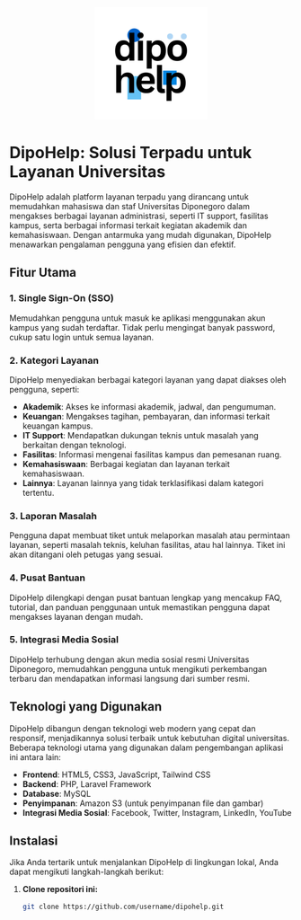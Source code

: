 <p align="center">
  <img src="public/assets/img/dipohelp_bg.png" alt="DipoHelp Logo" width="200">
</p>

# DipoHelp: Solusi Terpadu untuk Layanan Universitas 

DipoHelp adalah platform layanan terpadu yang dirancang untuk memudahkan mahasiswa dan staf Universitas Diponegoro dalam mengakses berbagai layanan administrasi, seperti IT support, fasilitas kampus, serta berbagai informasi terkait kegiatan akademik dan kemahasiswaan. Dengan antarmuka yang mudah digunakan, DipoHelp menawarkan pengalaman pengguna yang efisien dan efektif.

## Fitur Utama

### 1. **Single Sign-On (SSO)**
   Memudahkan pengguna untuk masuk ke aplikasi menggunakan akun kampus yang sudah terdaftar. Tidak perlu mengingat banyak password, cukup satu login untuk semua layanan.

### 2. **Kategori Layanan**
   DipoHelp menyediakan berbagai kategori layanan yang dapat diakses oleh pengguna, seperti:
   - **Akademik**: Akses ke informasi akademik, jadwal, dan pengumuman.
   - **Keuangan**: Mengakses tagihan, pembayaran, dan informasi terkait keuangan kampus.
   - **IT Support**: Mendapatkan dukungan teknis untuk masalah yang berkaitan dengan teknologi.
   - **Fasilitas**: Informasi mengenai fasilitas kampus dan pemesanan ruang.
   - **Kemahasiswaan**: Berbagai kegiatan dan layanan terkait kemahasiswaan.
   - **Lainnya**: Layanan lainnya yang tidak terklasifikasi dalam kategori tertentu.

### 3. **Laporan Masalah**
   Pengguna dapat membuat tiket untuk melaporkan masalah atau permintaan layanan, seperti masalah teknis, keluhan fasilitas, atau hal lainnya. Tiket ini akan ditangani oleh petugas yang sesuai.

### 4. **Pusat Bantuan**
   DipoHelp dilengkapi dengan pusat bantuan lengkap yang mencakup FAQ, tutorial, dan panduan penggunaan untuk memastikan pengguna dapat mengakses layanan dengan mudah.

### 5. **Integrasi Media Sosial**
   DipoHelp terhubung dengan akun media sosial resmi Universitas Diponegoro, memudahkan pengguna untuk mengikuti perkembangan terbaru dan mendapatkan informasi langsung dari sumber resmi.

## Teknologi yang Digunakan

DipoHelp dibangun dengan teknologi web modern yang cepat dan responsif, menjadikannya solusi terbaik untuk kebutuhan digital universitas. Beberapa teknologi utama yang digunakan dalam pengembangan aplikasi ini antara lain:
- **Frontend**: HTML5, CSS3, JavaScript, Tailwind CSS
- **Backend**: PHP, Laravel Framework
- **Database**: MySQL
- **Penyimpanan**: Amazon S3 (untuk penyimpanan file dan gambar)
- **Integrasi Media Sosial**: Facebook, Twitter, Instagram, LinkedIn, YouTube

## Instalasi

Jika Anda tertarik untuk menjalankan DipoHelp di lingkungan lokal, Anda dapat mengikuti langkah-langkah berikut:

1. **Clone repositori ini:**
   ```bash
   git clone https://github.com/username/dipohelp.git
